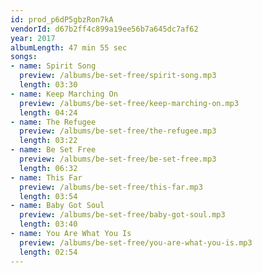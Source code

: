 ```yaml
---
id: prod_p6dP5gbzRon7kA
vendorId: d67b2ff4c899a19ee56b7a645dc7af62
year: 2017
albumLength: 47 min 55 sec
songs: 
- name: Spirit Song
  preview: /albums/be-set-free/spirit-song.mp3
  length: 03:30
- name: Keep Marching On
  preview: /albums/be-set-free/keep-marching-on.mp3
  length: 04:24
- name: The Refugee
  preview: /albums/be-set-free/the-refugee.mp3
  length: 03:22
- name: Be Set Free
  preview: /albums/be-set-free/be-set-free.mp3
  length: 06:32
- name: This Far
  preview: /albums/be-set-free/this-far.mp3
  length: 03:54
- name: Baby Got Soul
  preview: /albums/be-set-free/baby-got-soul.mp3
  length: 03:40
- name: You Are What You Is
  preview: /albums/be-set-free/you-are-what-you-is.mp3
  length: 02:54
---
```

